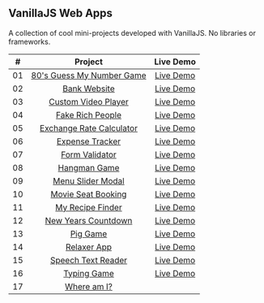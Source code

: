 ## VanillaJS Web Apps

A collection of cool mini-projects developed with VanillaJS. No libraries or frameworks.

|  #  |                                                     Project                                                      |                          Live Demo                           |
| :-: | :--------------------------------------------------------------------------------------------------------------: | :----------------------------------------------------------: |
| 01  | [80's Guess My Number Game](https://github.com/grigsby9/vanillaJS-web-apps/tree/master/80s-guess-my-number-game) |  [Live Demo](https://80s-guess-my-number-game.netlify.app)   |
| 02  |            [Bank Website](https://github.com/grigsby9/vanillaJS-web-apps/tree/master/bankist-website)            |       [Live Demo](https://bankify-website.netlify.app)       |
| 03  |      [Custom Video Player](https://github.com/grigsby9/vanillaJS-web-apps/tree/master/custom-video-player)       |   [Live Demo](https://custom-video-player-1.netlify.app/)    |
| 04  |         [Fake Rich People](https://github.com/grigsby9/vanillaJS-web-apps/tree/master/dom-array-methods)         |      [Live Demo](https://fake-rich-people.netlify.app/)      |
| 05  | [Exchange Rate Calculator](https://github.com/grigsby9/vanillaJS-web-apps/tree/master/exchange-rate-calculator)  | [Live Demo](https://exchange-rate-calculator-5.netlify.app/) |
| 06  |          [Expense Tracker](https://github.com/grigsby9/vanillaJS-web-apps/tree/master/expense-tracker)           |   [Live Demo](https://expense-tracker-app-5.netlify.app/)    |
| 07  |           [Form Validator](https://github.com/grigsby9/vanillaJS-web-apps/tree/master/form-validator)            |     [Live Demo](https://form-validation-5.netlify.app/)      |
| 08  |             [Hangman Game](https://github.com/grigsby9/vanillaJS-web-apps/tree/master/hangman-game)              |       [Live Demo](https://hangman-game-2.netlify.app/)       |
| 09  |        [Menu Slider Modal](https://github.com/grigsby9/vanillaJS-web-apps/tree/master/menu-slider-modal)         |    [Live Demo](https://menu-slider-modal-3.netlify.app/)     |
| 10  |       [Movie Seat Booking](https://github.com/grigsby9/vanillaJS-web-apps/tree/master/movie-seat-booking)        |    [Live Demo](https://movie-seat-booking-1.netlify.app/)    |
| 11  |         [My Recipe Finder](https://github.com/grigsby9/vanillaJS-web-apps/tree/master/my-recipe-finder)          |     [Live Demo](https://my-recipe-finder-9.netlify.app/)     |
| 12  |       [New Years Countdown](https://github.com/grigsby9/vanillaJS-web-apps/tree/master/new-year-countdown)       |   [Live Demo](https://new-years-countdown-21.netlify.app/)   |
| 13  |                 [Pig Game](https://github.com/grigsby9/vanillaJS-web-apps/tree/master/pig-game)                  |         [Live Demo](https://pig-game-3.netlify.app/)         |
| 14  |              [Relaxer App](https://github.com/grigsby9/vanillaJS-web-apps/tree/master/relaxer-app)               |       [Live Demo](https://relaxer-app-5.netlify.app/)        |
| 15  |       [Speech Text Reader](https://github.com/grigsby9/vanillaJS-web-apps/tree/master/speech-text-reader)        |    [Live Demo](https://speech-text-reader-1.netlify.app/)    |
| 16  |              [Typing Game](https://github.com/grigsby9/vanillaJS-web-apps/tree/master/typing-game)               |       [Live Demo](https://typing-game-34.netlify.app/)       |
| 17  |               [Where am I?](https://github.com/grigsby9/vanillaJS-web-apps/tree/master/where-am-I)               |                                                              |
